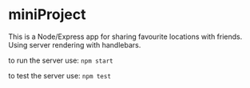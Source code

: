 # miniProject
This is a Node/Express app for sharing favourite locations with friends. Using server rendering with handlebars.

to run the server use:
`npm start`

to test the server use:
`npm test`

